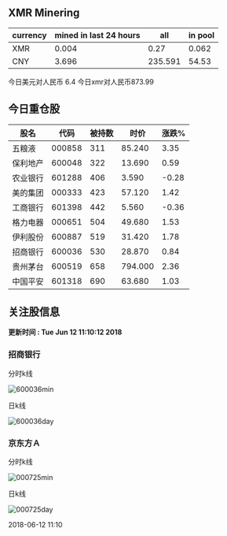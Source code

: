 ## XMR Minering

|currency|mined in last 24 hours|all|in pool|
|---|---|---|---|
|XMR|0.004|0.27|0.062|
|CNY|3.696|235.591|54.53|

今日美元对人民币 6.4	今日xmr对人民币873.99


## 今日重仓股 

|股名|代码|被持数|时价|涨跌%|
|---|---|---|---|---|
|五粮液|000858|311|85.240|3.35|
|保利地产|600048|322|13.690|0.59|
|农业银行|601288|406|3.590|-0.28|
|美的集团|000333|423|57.120|1.42|
|工商银行|601398|442|5.560|-0.36|
|格力电器|000651|504|49.680|1.53|
|伊利股份|600887|519|31.420|1.78|
|招商银行|600036|530|28.870|0.84|
|贵州茅台|600519|658|794.000|2.36|
|中国平安|601318|690|63.680|1.03|

## 关注股信息
**更新时间 : Tue Jun 12 11:10:12 2018**
### 招商银行 
分时k线

![600036min](http://image.sinajs.cn/newchart/min/n/sh600036.gif)

日k线

![600036day](http://image.sinajs.cn/newchart/daily/n/sh600036.gif)

### 京东方Ａ 
分时k线

![000725min](http://image.sinajs.cn/newchart/min/n/sz000725.gif)

日k线

![000725day](http://image.sinajs.cn/newchart/daily/n/sz000725.gif)

2018-06-12 11:10